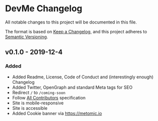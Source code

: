# DevMe Changelog
All notable changes to this project will be documented in this file.

The format is based on [Keep a Changelog](https://keepachangelog.com/en/1.0.0/), and this project adheres to [Semantic Versioning](https://semver.org/spec/v2.0.0.html).

<!--
## [x.y.z] - yyyy-mm-dd
### Added
new features
### Changed
changes in existing functionality
### Deprecated
soon-to-be removed features
### Removed
now removed features
### Fixed
bug fixes
### Security
vulnerabilities
-->
## v0.1.0 - 2019-12-4
### Added
- Added Readme, License, Code of Conduct and (interestingly enough) Changelog
- Added Twitter, OpenGraph and standard Meta tags for SEO
- Redirect `/` to `/coming-soon`
- Follow [All Contributors](https://allcontributors.org/) specification
- Site is mobile-responsive
- Site is accessible
- Added Cookie banner via <https://metomic.io>